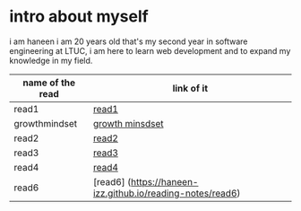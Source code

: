 
# intro about myself
i am haneen i am 20 years old that's my second year in software engineering at LTUC, i am here to learn web development and to expand my knowledge in my field.

name of the read | link of it 
 ------------ | ------------- 
  read1 | [read1](https://haneen-izz.github.io/reading-notes/read1) 
  growthmindset | [growth minsdset](https://haneen-izz.github.io/reading-notes/growthmindset) 
  read2 | [read2](https://haneen-izz.github.io/reading-notes/read2)  
  read3| [read3](https://haneen-izz.github.io/reading-notes/read3)
  read4| [read4](https://haneen-izz.github.io/reading-notes/read4) 
  read6| [read6] (https://haneen-izz.github.io/reading-notes/read6) 
  


 

  

 
 

